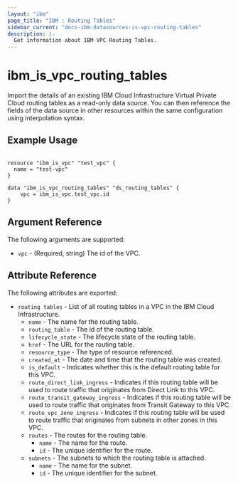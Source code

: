 ```yaml
---
layout: "ibm"
page_title: "IBM : Routing Tables"
sidebar_current: "docs-ibm-datasources-is-vpc-routing-tables"
description: |-
  Get information about IBM VPC Routing Tables.
---
```


# ibm\_is_vpc_routing_tables

Import the details of an existing IBM Cloud Infrastructure Virtual Private Cloud routing tables as a read-only data source. You can then reference the fields of the data source in other resources within the same configuration using interpolation syntax.


## Example Usage

```hcl

resource "ibm_is_vpc" "test_vpc" {
  name = "test-vpc"
}

data "ibm_is_vpc_routing_tables" "ds_routing_tables" {
	vpc = ibm_is_vpc.test_vpc.id
}

```

## Argument Reference

The following arguments are supported:

* `vpc` - (Required, string) The id of the VPC.

## Attribute Reference

The following attributes are exported:

* `routing tables` - List of all routing tables in a VPC in the IBM Cloud Infrastructure.
  * `name` - The name for the routing table.
  * `routing_table` - The id of the routing table.
  * `lifecycle_state` - The lifecycle state of the routing table.
  * `href` - The URL for the routing table.
  * `resource_type` - The type of resource referenced.
  * `created_at` - The date and time that the routing table was created.
  * `is_default` - Indicates whether this is the default routing table for this VPC.
  * `route_direct_link_ingress` - Indicates if this routing table will be used to route traffic that originates from Direct Link to this VPC.
  * `route_transit_gateway_ingress` - Indicates if this routing table will be used to route traffic that originates from Transit Gateway to this VPC.
  * `route_vpc_zone_ingress` - Indicates if this routing table will be used to route traffic that originates from subnets in other zones in this VPC.
  * `routes` - The routes for the routing table.
    * `name` - The name for the route.
    * `id` - The unique identifier for the route.
  * `subnets` - The subnets to which the routing table is attached.
    * `name` - The name for the subnet.
    * `id` - The unique identifier for the subnet.
